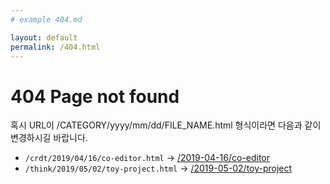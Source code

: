```yaml
---
# example 404.md

layout: default
permalink: /404.html
---
```


# 404 Page not found

혹시 URL이 /CATEGORY/yyyy/mm/dd/FILE_NAME.html 형식이라면 다음과 같이 변경하시길 바랍니다.

  * `/crdt/2019/04/16/co-editor.html` → [/2019-04-16/co-editor](/2019-04-16/co-editor)
  * `/think/2019/05/02/toy-project.html` → [/2019-05-02/toy-project](/2019-05-02/toy-project)
